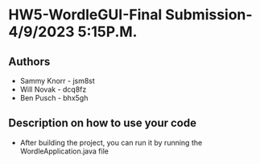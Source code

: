 # HW5-WordleGUI-Final Submission-4/9/2023 5:15P.M.

## Authors

* Sammy Knorr - jsm8st
* Will Novak - dcq8fz
* Ben Pusch - bhx5gh

## Description on how to use your code
* After building the project, you can run it by running the WordleApplication.java file